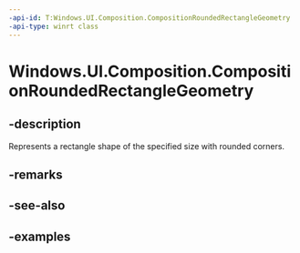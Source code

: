 ```yaml
---
-api-id: T:Windows.UI.Composition.CompositionRoundedRectangleGeometry
-api-type: winrt class
---
```


<!-- Class syntax.
public class CompositionRoundedRectangleGeometry : CompositionGeometry, CompositionGeometry
-->

# Windows.UI.Composition.CompositionRoundedRectangleGeometry

## -description

Represents a rectangle shape of the specified size with rounded corners.



## -remarks

## -see-also

## -examples

